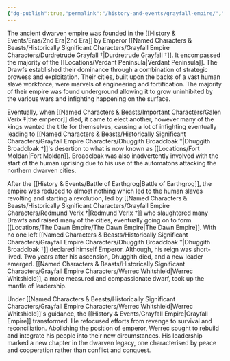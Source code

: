 ```yaml
---
{"dg-publish":true,"permalink":"/history-and-events/grayfall-empire/","updated":"2025-08-10T12:52:48.387+01:00"}
---
```


The ancient dwarven empire was founded in the [[History & Events/Eras/2nd Era\|2nd Era]] by Emperor [[Named Characters & Beasts/Historically Significant  Characters/Grayfall Empire Characters/Durdretrude Grayfall †\|Durdretrude Grayfall †]]. It encompassed the majority of the [[Locations/Verdant Peninsula\|Verdant Peninsula]]. The Drawfs established their dominance through a combination of strategic prowess and exploitation. Their cities, built upon the backs of a vast human slave workforce, were marvels of engineering and fortification. The majority of their empire was found underground allowing it to grow uninhibited by the various wars and infighting happening on the surface. 

Eventually, when [[Named Characters & Beasts/Important Characters/Galen Verix ‡\|the emperor]] died, it came to elect another, however many of the kings wanted the title for themselves, causing a lot of infighting eventually leading to [[Named Characters & Beasts/Historically Significant  Characters/Grayfall Empire Characters/Dhuggith Broadcloak †\|Dhuggith Broadcloak †]]'s desertion to what is now known as [[Locations/Fort Moldan\|Fort Moldan]]. Broadcloak was also inadvertently involved with the start of the human uprising due to his use of the automatons attacking the northern dwarven cities. 

After the [[History & Events/Battle of Earthgrog\|Battle of Earthgrog]], the empire was reduced to almost nothing which led to the human slaves revolting and starting a revolution, led by [[Named Characters & Beasts/Historically Significant  Characters/Grayfall Empire Characters/Redmund Verix †\|Redmund Verix †]] who slaughtered many Drawfs and raised many of the cities, eventually going on to form [[Locations/The Dawn Empire/The Dawn Empire\|The Dawn Empire]]. With no one left [[Named Characters & Beasts/Historically Significant  Characters/Grayfall Empire Characters/Dhuggith Broadcloak †\|Dhuggith Broadcloak †]] declared himself Emperor. Although, his reign was short-lived. Two years after his ascension, Dhuggith died, and a new leader emerged. [[Named Characters & Beasts/Historically Significant  Characters/Grayfall Empire Characters/Werrec Whitshield\|Werrec Whitshield]], a more measured and compassionate dwarf, took up the mantle of leadership.

Under [[Named Characters & Beasts/Historically Significant  Characters/Grayfall Empire Characters/Werrec Whitshield\|Werrec Whitshield]]'s guidance, the [[History & Events/Grayfall Empire\|Grayfall Empire]] transformed. He refocused efforts from revenge to survival and reconciliation. Abolishing the position of emperor, Werrec sought to rebuild and integrate his people into their new circumstances. His leadership marked a new chapter in the dwarven legacy, one characterised by peace and cooperation rather than conflict and conquest.